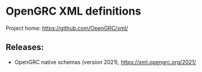 # OpenGRC XML definitions
Project home: https://github.com/OpenGRC/xml/

## Releases:
- OpenGRC native schemas (version 2021), https://xml.opengrc.org/2021/
